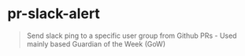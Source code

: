 # pr-slack-alert

> Send slack ping to a specific user group from Github PRs - Used mainly based
> Guardian of the Week (GoW)
